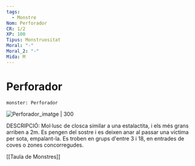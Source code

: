 ```yaml
---
tags:
  - Monstre
Nom: Perforador
CR: 1/2
XP: 100
Tipus: Monstruositat
Moral: "-"
Moral_2: "-"
Mida: M
---
```

# Perforador

```statblock
monster: Perforador
```

![Perforador_imatge | 300](https://i.pinimg.com/564x/65/b7/ae/65b7ae173ce822a78d23f1e84a2fc7b0.jpg)

DESCRIPCIÓ: 
Mol·lusc de closca similar a una estalactita, i els més grans arriben a 2m. Es pengen del sostre i es deixen anar al passar una víctima per sota, empalant-la. Es troben en grups d'entre 3 i 18, en entrades de coves o zones concorregudes.

[[Taula de Monstres]]